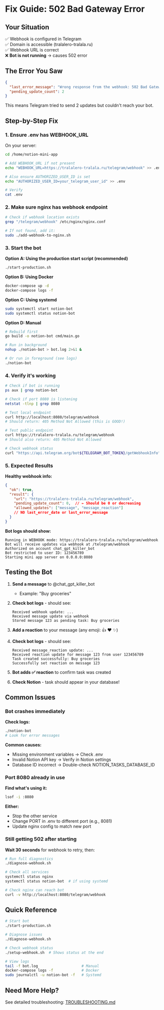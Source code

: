 # Fix Guide: 502 Bad Gateway Error

## Your Situation

✅ Webhook is configured in Telegram  
✅ Domain is accessible (tralalero-tralala.ru)  
✅ Webhook URL is correct  
❌ **Bot is not running** → causes 502 error

## The Error You Saw

```json
{
  "last_error_message": "Wrong response from the webhook: 502 Bad Gateway",
  "pending_update_count": 2
}
```

This means Telegram tried to send 2 updates but couldn't reach your bot.

## Step-by-Step Fix

### 1. Ensure .env has WEBHOOK_URL

On your server:
```bash
cd /home/notion-mini-app

# Add WEBHOOK_URL if not present
echo "WEBHOOK_URL=https://tralalero-tralala.ru/telegram/webhook" >> .env

# Also ensure AUTHORIZED_USER_ID is set
echo "AUTHORIZED_USER_ID=your_telegram_user_id" >> .env

# Verify
cat .env
```

### 2. Make sure nginx has webhook endpoint

```bash
# Check if webhook location exists
grep "/telegram/webhook" /etc/nginx/nginx.conf

# If not found, add it:
sudo ./add-webhook-to-nginx.sh
```

### 3. Start the bot

**Option A: Using the production start script (recommended)**
```bash
./start-production.sh
```

**Option B: Using Docker**
```bash
docker-compose up -d
docker-compose logs -f
```

**Option C: Using systemd**
```bash
sudo systemctl start notion-bot
sudo systemctl status notion-bot
```

**Option D: Manual**
```bash
# Rebuild first
go build -o notion-bot cmd/main.go

# Run in background
nohup ./notion-bot > bot.log 2>&1 &

# Or run in foreground (see logs)
./notion-bot
```

### 4. Verify it's working

```bash
# Check if bot is running
ps aux | grep notion-bot

# Check if port 8080 is listening
netstat -tlnp | grep 8080

# Test local endpoint
curl http://localhost:8080/telegram/webhook
# Should return: 405 Method Not Allowed (this is GOOD!)

# Test public endpoint
curl https://tralalero-tralala.ru/telegram/webhook
# Should also return: 405 Method Not Allowed

# Check webhook status
curl "https://api.telegram.org/bot${TELEGRAM_BOT_TOKEN}/getWebhookInfo" | jq .
```

### 5. Expected Results

**Healthy webhook info:**
```json
{
  "ok": true,
  "result": {
    "url": "https://tralalero-tralala.ru/telegram/webhook",
    "pending_update_count": 0,  // ← Should be 0 or decreasing
    "allowed_updates": ["message", "message_reaction"]
    // NO last_error_date or last_error_message
  }
}
```

**Bot logs should show:**
```
Running in WEBHOOK mode: https://tralalero-tralala.ru/telegram/webhook
Bot will receive updates via webhook at /telegram/webhook
Authorized on account chat_gpt_killer_bot
Bot restricted to user ID: 123456789
Starting mini app server on 0.0.0.0:8080
```

## Testing the Bot

1. **Send a message** to @chat_gpt_killer_bot
   - Example: "Buy groceries"
   
2. **Check bot logs** - should see:
   ```
   Received webhook update: ...
   Received message update via webhook
   Stored message 123 as pending task: Buy groceries
   ```

3. **Add a reaction** to your message (any emoji: 👍 ❤️ ✨)

4. **Check bot logs** - should see:
   ```
   Received message_reaction update: ...
   Received reaction update for message 123 from user 123456789
   Task created successfully: Buy groceries
   Successfully set reaction on message 123
   ```

5. **Bot adds ✅ reaction** to confirm task was created

6. **Check Notion** - task should appear in your database!

## Common Issues

### Bot crashes immediately

**Check logs:**
```bash
./notion-bot
# Look for error messages
```

**Common causes:**
- Missing environment variables → Check .env
- Invalid Notion API key → Verify in Notion settings
- Database ID incorrect → Double-check NOTION_TASKS_DATABASE_ID

### Port 8080 already in use

**Find what's using it:**
```bash
lsof -i :8080
```

**Either:**
- Stop the other service
- Change PORT in .env to different port (e.g., 8081)
- Update nginx config to match new port

### Still getting 502 after starting

**Wait 30 seconds** for webhook to retry, then:
```bash
# Run full diagnostics
./diagnose-webhook.sh

# Check all services
systemctl status nginx
systemctl status notion-bot  # if using systemd

# Check nginx can reach bot
curl -v http://localhost:8080/telegram/webhook
```

## Quick Reference

```bash
# Start bot
./start-production.sh

# Diagnose issues
./diagnose-webhook.sh

# Check webhook status
./setup-webhook.sh  # Shows status at the end

# View logs
tail -f bot.log                    # Manual
docker-compose logs -f             # Docker
sudo journalctl -u notion-bot -f   # Systemd
```

## Need More Help?

See detailed troubleshooting: [TROUBLESHOOTING.md](TROUBLESHOOTING.md)

